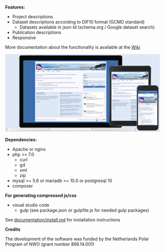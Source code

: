 **Features:**
- Project descriptions
- Dataset descriptions according to DIF10 format (GCMD standard)
  - Datasets available in json-ld (schema.org / Google dataset search)
- Publication descriptions
- Responsive

More documentation about the functionality is available at the [Wiki](https://github.com/npdc/portal/wiki)

![Screenshot](documentation/screenshot.png)

**Dependencies:**
- Apache or nginx
- php >= 7.0
  - curl
  - gd
  - xml
  - zip
- mysql >= 5.6 or mariadb >= 10.0 or postgresql 10
- composer

**For generating compressed js/css**
- visual studio code
  - gulp (see package.json or gulpfile.js for needed gulp packages)

See [documentation/install.md](documentation/install.md) for installation instructions

**Credits**

The development of the software was funded by the Netherlands Polar Program of NWO (grant number 866.14.001)